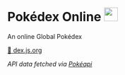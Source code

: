 # Pokédex Online <img src="https://raw.githubusercontent.com/frogweezer/dex.js.org/gh-pages/favicon.png?token=ARYQ7ZQE4FGMYYPWBB2VCEDBXUDIS" height=31px/>

An online Global Pokédex

<a target="_blank" href="https://dex.js.org">🔗 dex.js.org</a>

*API data fetched via [Pokéapi](https://pokeapi.co/)*
